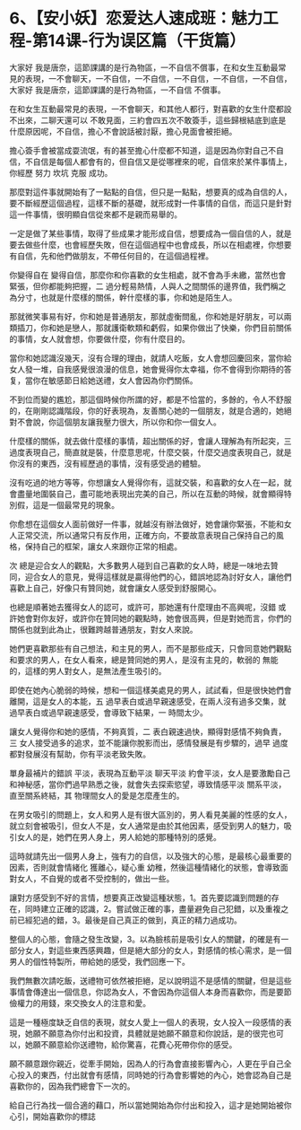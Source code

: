 # 6、【安小妖】恋爱达人速成班：魅力工程-第14课-行为误区篇（干货篇）

大家好 我是唐奈，這節課講的是行為物區，一不自信不償事，在和女生互動最常見的表現，一不會聊天，一不自信，一不自信，一不自信，一不自信，一不自信，大家好 我是唐奈，這節課講的是行為物區，一不自信 不償事。

在和女生互動最常見的表現，一不會聊天，和其他人都行，對喜歡的女生什麼都設不出來，二聊天還可以 不敢見面，三約會四五次不敢簽手，這些歸根結底到底是什麼原因呢，不自信，擔心不會說話被討厭，擔心見面會被拒絕。

擔心簽手會被當成耍流氓，有的甚至擔心什麼都不知道，這是因為你對自己不自信，不自信是每個人都會有的，但自信又是從哪裡來的呢，自信來於某件事情上，你經歷 努力 坎坑 克服 成功。

那麼對這件事就開始有了一點點的自信，但只是一點點，想要真的成為自信的人，要不斷經歷這個過程，這樣不斷的基礎，就形成對一件事情的自信，而這只是針對這一件事情，很明顯自信從來都不是親而易舉的。

一定是做了某些事情，取得了些成果才能形成自信，想要成為一個自信的人，就是要去做些什麼，也會經歷失敗，但在這個過程中也會成長，所以在相處裡，你想要有自信，先和他們做朋友，不帶任何目的，在這個過程裡。

你變得自在 變得自信，那麼你和你喜歡的女生相處，就不會為手未繳，當然也會緊張，但你都能夠把握，二 過分輕易熱情，人與人之間關係的邊界值，我們稱之為分寸，也就是什麼樣的關係，幹什麼樣的事，你和她是陌生人。

那就微笑事易有好，你和她是普通朋友，那就虛衡問亂，你和她是好朋友，可以兩類插刀，你和她是戀人，那就護衛軟類和虧假，如果你做出了快樂，你們目前關係的事情，女人就會想，你要做什麼，你有什麼目的。

當你和她認識沒幾天，沒有合理的理由，就請人吃飯，女人會想回慶回來，當你給女人發一堆，自我感覺很浪漫的信息，她會覺得你太幸福，你不會得到你期待的答复，當你在敏感節日給她送禮，女人會因為你們關係。

不到位而變的尷尬，那這個時候你所謂的好，都是不恰當的，多餘的，令人不舒服的，在剛剛認識階段，你的好表現為，友善關心她的一個朋友，就是合適的，她絕對不會說，你這個朋友讓我壓力很大，所以你和你一個女人。

什麼樣的關係，就去做什麼樣的事情，超出關係的好，會讓人理解為有所起突，三 過度表現自己，簡直就是裝，什麼意思呢，什麼交裝，什麼交過度表現自己，就是你沒有的東西，沒有經歷過的事情，沒有感受過的體驗。

沒有吃過的地方等等，你想讓女人覺得你有，這就交裝，和喜歡的女人在一起，就會盡量地圍裝自己，盡可能地表現出完美的自己，所以在互動的時候，就會顯得特別假，這是一個最常見的現象。

你愈想在這個女人面前做好一件事，就越沒有辦法做好，她會讓你緊張，不能和女人正常交流，所以通常只有反作用，正確方向，不要故意表現自己保持自己的風格，保持自己的框架，讓女人來跟你正常的相處。

次 總是迎合女人的觀點，大多數男人碰到自己喜歡的女人時，總是一味地去贊同，迎合女人的意見，覺得這樣就是贏得他們的心，錯誤地認為討好女人，讓他們喜歡上自己，好像只有贊同她，就會讓女人感受到舒服開心。

也總是順著她去獲得女人的認可，或許可，那她還有什麼理由不高興呢，沒錯 或許她會對你友好，或許你在贊同她的觀點時，她會很高興，但是對她而言，你們的關係也就到此為止，很難跨越普通朋友，對女人來說。

她們更喜歡那些有自己想法，和主見的男人，而不是那些成天，只會同意她們觀點和要求的男人，在女人看來，總是贊同她的男人，是沒有主見的，軟弱的 無能的，這樣的男人對女人，是無法產生吸引的。

即使在她內心脆弱的時候，想和一個這樣美處見的男人，試試看，但是很快她們會離開，這是女人的本能，五 過早表白或過早親速感受，在兩人沒有過多交集，就過早表白或過早親速感受，會導致下結果，一 時間太少。

讓女人覺得你和她的感情，不夠真質，二 表白親速過快，顯得對感情不夠負責，三 女人接受過多的追求，並不能讓你脫影而出，感情發展是有步驟的，過早 過度都對發展沒有幫助，你有平淡老致失敗。

單身最補片的錯誤 平淡，表現為互動平淡 聊天平淡 約會平淡，女人是要激勵自己和神秘感，當你們過早熟悉之後，就會失去探索慾望，導致情感平淡 關系平淡，直至關系終結，其 物理間女人的愛是怎麼產生的。

在男女吸引的問題上，女人和男人是有很大區別的，男人看見美麗的性感的女人，就立刻會被吸引，但女人不是，女人通常是由於其他因素，感受到男人的魅力，吸引女人的是，她們在男人身上，男人給她的那種特別的感覺。

這時就請先出一個男人身上，強有力的自信，以及強大的心態，是最核心最重要的因素，否則就會情緒化 獲離心，疑心重 幼稚，然後這種情緒化的狀態，會導致面對女人，不自覺的或者不受控制的，做出一些。

讓對方感受到不好的言情，想要真正改變這種狀態，1。首先要認識到問題的存在，同時建立正確的認識，2。嘗試做正確的事，盡量避免自己犯錯，以及重複之前已經犯過的錯，3。最後是自己真正的做到，真正的精力過成功。

整個人的心態，會隨之發生改變，3。以為臉核前是吸引女人的關鍵，的確是有一部分女人，對這些東西感興趣，但是絕大部分的女人，對感情的核心需求，是一個男人的個性特製所，帶給她的感受，我們回應一下。

我們無數次請吃飯，送禮物可依然被拒絕，足以說明這不是感情的關鍵，但是這些事情會傳達出一個信息，你認為女人，不會因為你這個人本身而喜歡你，而是要節儉權力的用錢，來交換女人的注意和愛。

這是一種極度缺乏自信的表現，就女人愛上一個人的表現，女人投入一段感情的表現，她願不願意為你付出和投資，具體就是她願不願意和你說話，是的很完也可以，她願不願意給你送禮物，給你驚喜，花費心死帶你你的感受。

願不願意跟你親近，從牽手開始，因為人的行為會直接影響內心，人更在乎自己全心投入的東西，付出就會有感情，同時她的行為會影響她的內心，她會認為自己是喜歡你的，因為我們總會下一次的。

給自己行為找一個合適的藉口，所以當她開始為你付出和投入，這才是她開始被你心引，開始喜歡你的標誌